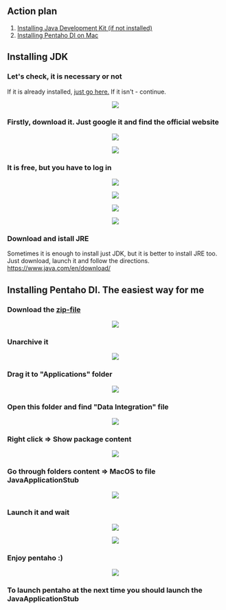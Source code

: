 ## Action plan

1) [Installing Java Development Kit (if not installed)](#Installing-JDK)
2) [Installing Pentaho DI on Mac](#installing-pentaho-di-the-easiest-way-for-me)

## Installing JDK

### Let's check, it is necessary or not

If it is already installed, [just go here.](#installing-pentaho-di-the-easiest-way-for-me)
If it isn't - continue.

<p align="center"><img  src="https://github.com/victorjulyin/DE-101/blob/main/Module4/4.3%20Getting to know the Pentaho/4.3.1%20Installing%20Pentaho%20DI%20on%20Mac/pics/Pentaho_jdk1.png"></p>

### Firstly, download it. Just google it and find the official website

<p align="center"><img  src="https://github.com/victorjulyin/DE-101/blob/main/Module4/4.3%20Getting to know the Pentaho/4.3.1%20Installing%20Pentaho%20DI%20on%20Mac/pics/Pentaho_jdk2.png"></p>

<p align="center"><img  src="https://github.com/victorjulyin/DE-101/blob/main/Module4/4.3%20Getting to know the Pentaho/4.3.1%20Installing%20Pentaho%20DI%20on%20Mac/pics/Pentaho_jdk3.png"></p>


### It is free, but you have to log in

<p align="center"><img  src="https://github.com/victorjulyin/DE-101/blob/main/Module4/4.3%20Getting to know the Pentaho/4.3.1%20Installing%20Pentaho%20DI%20on%20Mac/pics/Pentaho_jdk4.png"></p>

<p align="center"><img  src="https://github.com/victorjulyin/DE-101/blob/main/Module4/4.3%20Getting to know the Pentaho/4.3.1%20Installing%20Pentaho%20DI%20on%20Mac/pics/Pentaho_jdk5.png"></p>

<p align="center"><img  src="https://github.com/victorjulyin/DE-101/blob/main/Module4/4.3%20Getting to know the Pentaho/4.3.1%20Installing%20Pentaho%20DI%20on%20Mac/pics/Pentaho_jdk6.png"></p>

<p align="center"><img  src="https://github.com/victorjulyin/DE-101/blob/main/Module4/4.3%20Getting to know the Pentaho/4.3.1%20Installing%20Pentaho%20DI%20on%20Mac/pics/Pentaho_jdk7.png"></p>


### Download and istall JRE

Sometimes it is enough to install just JDK, but it is better to install JRE too.
Just download, launch it and follow the directions.
https://www.java.com/en/download/


## Installing Pentaho DI. The easiest way for me

### Download the [zip-file](https://sourceforge.net/projects/pentaho/files/)

<p align="center"><img  src="https://github.com/victorjulyin/DE-101/blob/main/Module4/4.3%20Getting%20to%20know%20the%20Pentaho/4.3.1%20Installing%20Pentaho%20DI%20on%20Mac/pics/Pentaho1.png"></p>

### Unarchive it

<p align="center"><img  src="https://github.com/victorjulyin/DE-101/blob/main/Module4/4.3%20Getting%20to%20know%20the%20Pentaho/4.3.1%20Installing%20Pentaho%20DI%20on%20Mac/pics/Pentaho2.png"></p>

### Drag it to "Applications" folder

<p align="center"><img  src="https://github.com/victorjulyin/DE-101/blob/main/Module4/4.3%20Getting%20to%20know%20the%20Pentaho/4.3.1%20Installing%20Pentaho%20DI%20on%20Mac/pics/Pentaho3.png"></p>

### Open this folder and find "Data Integration" file

<p align="center"><img  src="https://github.com/victorjulyin/DE-101/blob/main/Module4/4.3%20Getting%20to%20know%20the%20Pentaho/4.3.1%20Installing%20Pentaho%20DI%20on%20Mac/pics/Pentaho4.png"></p>

### Right click => Show package content

<p align="center"><img  src="https://github.com/victorjulyin/DE-101/blob/main/Module4/4.3%20Getting%20to%20know%20the%20Pentaho/4.3.1%20Installing%20Pentaho%20DI%20on%20Mac/pics/Pentaho5.png"></p>

### Go through folders content => MacOS to file JavaApplicationStub

<p align="center"><img  src="https://github.com/victorjulyin/DE-101/blob/main/Module4/4.3%20Getting%20to%20know%20the%20Pentaho/4.3.1%20Installing%20Pentaho%20DI%20on%20Mac/pics/Pentaho6.png"></p>

### Launch it and wait

<p align="center"><img  src="https://github.com/victorjulyin/DE-101/blob/main/Module4/4.3%20Getting%20to%20know%20the%20Pentaho/4.3.1%20Installing%20Pentaho%20DI%20on%20Mac/pics/Pentaho7.png"></p>

<p align="center"><img  src="https://github.com/victorjulyin/DE-101/blob/main/Module4/4.3%20Getting%20to%20know%20the%20Pentaho/4.3.1%20Installing%20Pentaho%20DI%20on%20Mac/pics/Pentaho8.png"></p>

### Enjoy pentaho :)

<p align="center"><img  src="https://github.com/victorjulyin/DE-101/blob/main/Module4/4.3%20Getting%20to%20know%20the%20Pentaho/4.3.1%20Installing%20Pentaho%20DI%20on%20Mac/pics/Pentaho9.png"></p>

### To launch pentaho at the next time you should launch the JavaApplicationStub 